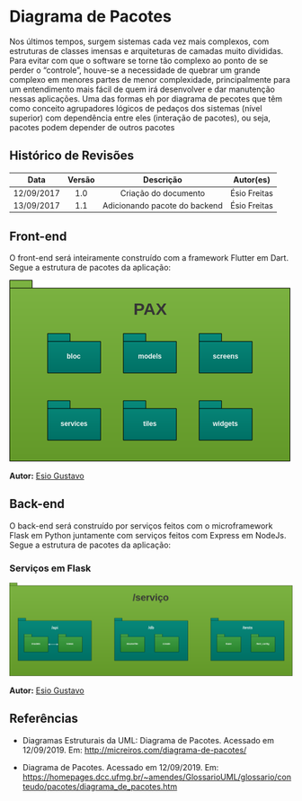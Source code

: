 # Diagrama de Pacotes

Nos últimos tempos, surgem sistemas cada vez mais complexos, com estruturas de classes imensas e arquiteturas de camadas muito divididas. Para evitar com que o software se torne tão complexo ao ponto de se perder o “controle”, houve-se a necessidade de quebrar um grande complexo em menores partes de menor complexidade, principalmente para um entendimento mais fácil de quem irá desenvolver e dar manutenção nessas aplicações. Uma das formas eh por diagrama de pecotes que têm como conceito agrupadores lógicos de pedaços dos sistemas (nível superior) com dependência entre eles (interação de pacotes), ou seja, pacotes podem depender de outros pacotes

## Histórico de Revisões

| Data | Versão | Descrição | Autor(es) |
| :--: | :----: | :-------: | :-------: |
| 12/09/2017     |  1.0       |  Criação do documento         |      Ésio Freitas     |
| 13/09/2017     |  1.1       |  Adicionando pacote do backend         |      Ésio Freitas     |



## Front-end

O front-end será inteiramente construído com a framework Flutter em Dart. Segue a estrutura de pacotes da aplicação:

![front](../../../assets/pacotesFront.png)

**Autor:** [Esio Gustavo](https://github.com/EsioFreitas)

## Back-end

O back-end será construído por serviços feitos com o microframework Flask em Python juntamente com serviços feitos com Express em NodeJs. Segue a estrutura de pacotes da aplicação:

### Serviços em Flask

![front](../../../assets/pacotesBack.png)

**Autor:** [Esio Gustavo](https://github.com/EsioFreitas)

## Referências

- Diagramas Estruturais da UML: Diagrama de Pacotes. Acessado em 12/09/2019. Em: <http://micreiros.com/diagrama-de-pacotes/>

- Diagrama de Pacotes. Acessado em 12/09/2019. Em: <https://homepages.dcc.ufmg.br/~amendes/GlossarioUML/glossario/conteudo/pacotes/diagrama_de_pacotes.htm>  
